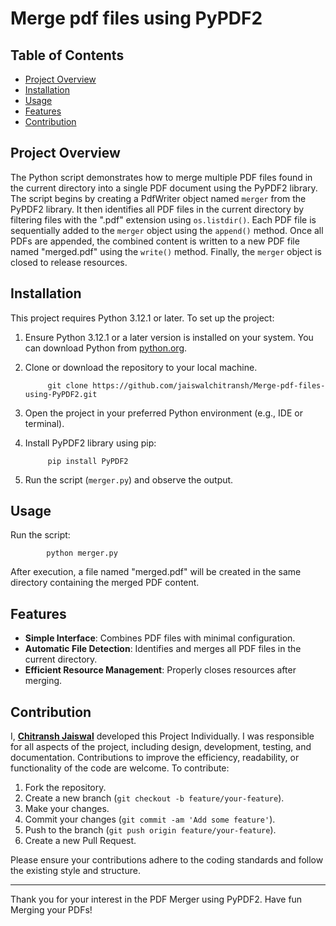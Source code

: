 # Merge pdf files using PyPDF2

## Table of Contents
- [Project Overview](#project-overview)
- [Installation](#installation)
- [Usage](#usage)
- [Features](#features)
- [Contribution](#contribution)


## Project Overview
The Python script demonstrates how to merge multiple PDF files found in the current directory into a single PDF document using the PyPDF2 library.
The script begins by creating a PdfWriter object named `merger` from the PyPDF2 library. It then identifies all PDF files in the current directory by filtering files with the ".pdf" extension using `os.listdir()`. Each PDF file is sequentially added to the `merger` object using the `append()` method. Once all PDFs are appended, the combined content is written to a new PDF file named "merged.pdf" using the `write()` method. Finally, the `merger` object is closed to release resources.


## Installation
This project requires Python 3.12.1 or later.
To set up the project:
1. Ensure Python 3.12.1 or a later version is installed on your system. You can download Python from [python.org](https://www.python.org/downloads/).
2. Clone or download the repository to your local machine.
   
            git clone https://github.com/jaiswalchitransh/Merge-pdf-files-using-PyPDF2.git

4. Open the project in your preferred Python environment (e.g., IDE or terminal).
5. Install PyPDF2 library using pip:
   
            pip install PyPDF2 

6. Run the script (`merger.py`) and observe the output.


## Usage
Run the script:

            python merger.py
  
After execution, a file named "merged.pdf" will be created in the same directory containing the merged PDF content.


## Features
- **Simple Interface**: Combines PDF files with minimal configuration.
- **Automatic File Detection**: Identifies and merges all PDF files in the current directory.
- **Efficient Resource Management**: Properly closes resources after merging.


## Contribution
I, **[Chitransh Jaiswal](https://www.linkedin.com/in/jaiswalchitransh/)** developed this Project Individually. I was responsible for all aspects of the project, including design, development, testing, and documentation.
Contributions to improve the efficiency, readability, or functionality of the code are welcome. To contribute:
1. Fork the repository.
2. Create a new branch (`git checkout -b feature/your-feature`).
3. Make your changes.
4. Commit your changes (`git commit -am 'Add some feature'`).
5. Push to the branch (`git push origin feature/your-feature`).
6. Create a new Pull Request.

Please ensure your contributions adhere to the coding standards and follow the existing style and structure.

---

Thank you for your interest in the PDF Merger using PyPDF2. Have fun Merging your PDFs!
